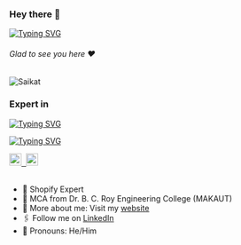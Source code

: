 ### Hey there :wave:

[![Typing SVG](https://readme-typing-svg.herokuapp.com?color=%2336BCF7&lines=This+is+Saikat+Santra)](https://git.io/typing-svg)
###### Glad to see you here :heart:
<p align="left"> <img src="https://komarev.com/ghpvc/?username=SaikatSantra&label=Views&color=blue&style=plastic" alt="Saikat" /> </p>

### Expert in 

[![Typing SVG](https://readme-typing-svg.herokuapp.com?font=Fira+Code&duration=2000&pause=2000&width=435&height=40&lines=Shopify++development%2C+customization;Integrating+Third-party+Apps;Strong+Problem-solver;Thriving+in+fast-paced+environments;Creating+Responsive+)](https://git.io/typing-svg)


[![Typing SVG](https://readme-typing-svg.herokuapp.com?color=%2336BCF7&lines=Let's+Connect)](https://git.io/typing-svg)
<!--
[![Typing SVG](https://readme-typing-svg.herokuapp.com?color=%2336BCF7&lines=Subscribe+to+my+YouTube+Channel)](https://git.io/typing-svg)

<a href="https://SaikatSantra.com">
  <kbd>
  <img align="centre" alt="SaikatSantra.com" width="22px" src="https://dz8fbjd9gwp2s.cloudfront.net/logos/644a0515e4b062410b4e9f3b.png?v=5" />
</a>
 --> 
 <!--
 <a href="https://linktr.ee/Saikat">
  <kbd>
  <img align="centre" alt="Saikat's LinkTree" width="22px" src="https://api.blog.production.linktr.ee/wp-content/uploads/2022/06/Avatar-Symbol-Canopy.png" />
</a>
  -->
<a href="www.linkedin.com/in/saikatsantra">
  <kbd>
  <img align="centre" alt="Saikat's LinkdeIn" width="22px" src="https://cdn-icons-png.flaticon.com/512/174/174857.png" />
</a>
  
 <a href="https://www.linkedin.com/in/saikatsantra">
  <kbd>
  <img align="centre" alt="Saikat's Instagram" width="22px" src="https://upload.wikimedia.org/wikipedia/commons/thumb/e/e7/Instagram_logo_2016.svg/2048px-Instagram_logo_2016.svg.png" />
</a>
<!--
<a href="https://www.instagram.com/SaikatSantra/">
  <kbd>
  <img align="centre" alt="Saikat's Instagram - personal blog" width="22px" src="https://upload.wikimedia.org/wikipedia/commons/thumb/e/e7/Instagram_logo_2016.svg/2048px-Instagram_logo_2016.svg.png" />
</a>
 --> 
 <!--
<a href="https://twitter.com/SaikatSantra">
<kbd>
<img align="centre" alt="Saikat's Twitter" width="22px" src="https://www.iconpacks.net/icons/2/free-twitter-logo-icon-2429-thumb.png" />
</a>
 --><!--
<a href="https://t.me/SaikatSantra">
  <kbd>
  <img align="centre" alt="Saikat's Telegram" width="22px" src="https://upload.wikimedia.org/wikipedia/commons/thumb/8/82/Telegram_logo.svg/768px-Telegram_logo.svg.png" />
</a>
 --><!--
<a href="https://devfolio.co/@Saikat_Santra">
  <kbd>
  <img align="centre" alt="Saikat's Devfolio" width="22px" src="https://avatars.githubusercontent.com/u/38809367?s=280&v=4" />
</a>
-->
<br/>
<br/>



- 🏢 Shopify Expert 
- 🏫 MCA from Dr. B. C. Roy Engineering College (MAKAUT)
- 🙋‍ More about me: Visit my [website](https://saikatsantra.github.io/)
- 🖇 Follow me on [LinkedIn](www.linkedin.com/in/saikatsantra)
- 👯 Pronouns: He/Him



<!--
**SaikatSantra/SaikatSantra** is a ✨ _special_ ✨ repository because its `README.md` (this file) appears on your GitHub profile.

Here are some ideas to get you started:
- 📹 Subscribe on YouTube [Saikat](http://yt.openinapp.co/Saikat)
- 🔭 I’m currently working on ...
- 🌱 I’m currently learning ...
- 👯 I’m looking to collaborate on ...
- 🤔 I’m looking for help with ...
- 💬 Ask me about ...
- 📫 How to reach me: ...
- 😄 Pronouns: ...
- ⚡ Fun fact: ...
- 💻 Former SDE Intern at Qualcomm, India
-->
